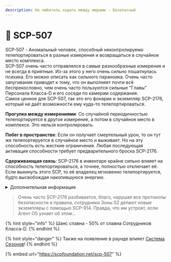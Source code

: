 ```yaml
---
description: Не любитель ходить между мирами - Безопасный
---
```


# 🥴 SCP-507

SCP-507 - Аномальный человек, способный неконтролируемо телепортироваться в разные измерения и возвращаться в случайное место комплекса.\
SCP-507 очень часто отправлялся в самые разнообразные измерения и не всегда в приятные. Из-за этого у него очень сильно пошатнулась психика. Его можно описать как сильного параноика. Очень часто запугивания приводят к тому, что он выполняет почти всё беспрекословно, чем очень часто пользуются сильные "Главы" Персонала Класса-D и его соседи по камерам содержания.\
Самое ценное для SCP-507, так это его фонарик и экземпляр SCP-2176, который не даёт возможности ему куда-то телепортироваться.

**Прогулка между измерениями**: Со случайной периодичностью телепортируется в другое измерение, а потом в случайное место в комплексе. Это нельзя контролировать.

**Побег в пространстве**: Если он получает смертельный урон, то он тут же телепортируется в случайное место и выживает. Но на эту способность есть жесткие ограничения. Любая последующая активация способности требует предварительного броска SCP-2176.

**Сдерживающая связь**: SCP-2176 в инвентаре крайне сильно влияет на способность телепортироваться, а точнее, полностью отключает её. Если выкинуть этого SCP, то её владелец мгновенно телепортируется, будто высвобождая накопившуюся энергию.

<details>

<summary>Дополнительная информация</summary>

* **Класс**: Сотрудник Класса-D
* **Оружие**: Отсутствует
* **Уровень доступа**: Куда угодно, но с изъянами
* **Броня**: Отсутствует
* **Особое снаряжение**: Отсутствует

</details>

> Очень часто SCP-2176 разбивается, благо, нарушая все протоколы безопасности и правила, сотрудники Зоны 02 делают новые экземпляры с помощью SCP-914. Правда, что им устроят, если Агент O5 узнает об этом...

{% hint style="info" %}
Шанс спавна - 50% от спавна Сотрудников Класса-D.
{% endhint %}

{% hint style="danger" %}
Также на появление в раунде влияет [Система Сезонов](../../server-systems/seasons-system.md)!
{% endhint %}

{% embed url="https://scpfoundation.net/scp-507" %}
